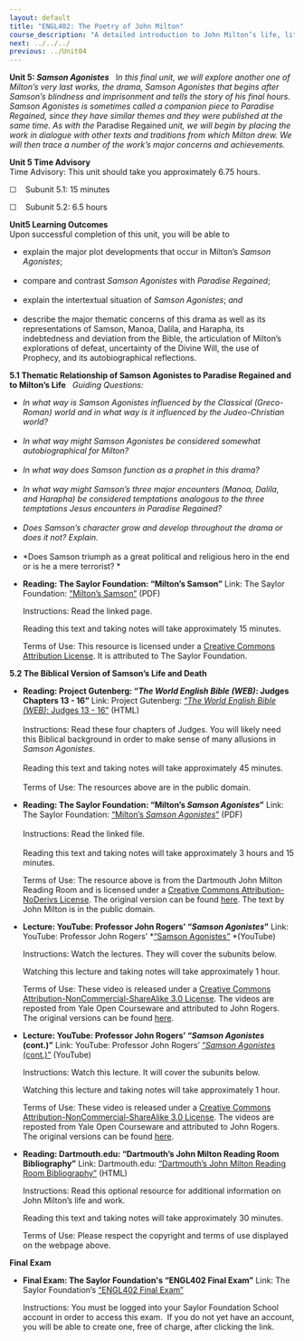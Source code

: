 ```yaml
---
layout: default
title: "ENGL402: The Poetry of John Milton"
course_description: "A detailed introduction to John Milton’s life, literary works, historical and philosophical contexts, including close examinations of his poetry, including Samson Agonists, Lycidas, Paradise Lost, and Paradise Regained."
next: ../../../
previous: ../Unit04
---
```

**Unit 5: *Samson Agonistes*** <span id="5"></span> 
I*n this final unit, we will explore another one of Milton’s very last
works, the drama, Samson Agonistes that begins after Samson’s blindness
and imprisonment and tells the story of his final hours. Samson
Agonistes is sometimes called a companion piece to Paradise Regained,
since they have similar themes and they were published at the same time.
As with the* Paradise Regained *unit, we will begin by placing the work
in dialogue with other texts and traditions from which Milton drew. We
will then trace a number of the work’s major concerns and achievements.*

**Unit 5 Time Advisory**  
Time Advisory: This unit should take you approximately 6.75 hours.  
  
 ☐    Subunit 5.1: 15 minutes  
  
 ☐    Subunit 5.2: 6.5 hours

**Unit5 Learning Outcomes**  
Upon successful completion of this unit, you will be able to  
-   explain the major plot developments that occur in Milton’s *Samson
    Agonistes*;  
      
-   compare and contrast *Samson Agonistes* with *Paradise Regained*;  
      
-   explain the intertextual situation of *Samson Agonistes*; *and*  
      
-   describe the major thematic concerns of this drama as well as its
    representations of Samson, Manoa, Dalila, and Harapha, its
    indebtedness and deviation from the Bible, the articulation of
    Milton’s explorations of defeat, uncertainty of the Divine Will, the
    use of Prophecy, and its autobiographical reflections.

**5.1 Thematic Relationship of Samson Agonistes to Paradise Regained and
to Milton’s Life** <span id="5.1"></span> 
*Guiding Questions:*  

-   *In what way is Samson Agonistes influenced by the Classical
    (Greco-Roman) world and in what way is it influenced by the
    Judeo-Christian world?*  
      
-   *In what way might Samson Agonistes be considered somewhat
    autobiographical for Milton?*  
      
-   *In what way does Samson function as a prophet in this drama?*  
      
-   *In what way might Samson’s three major encounters (Manoa, Dalila,
    and Harapha) be considered temptations analogous to the three
    temptations Jesus encounters in Paradise Regained?*  
      
-   *Does Samson’s character grow and develop throughout the drama or
    does it not? Explain.*  
      
-   *Does Samson triumph as a great political and religious hero in the
    end or is he a mere terrorist? *

<!-- -->

-   **Reading: The Saylor Foundation: “Milton’s Samson”**
    Link: The Saylor Foundation: [“Milton’s
    Samson”](https://resources.saylor.org/archived/wp-content/uploads/2013/06/ENGL402-OC-5.1-Miltons-Samson-FINAL.pdf)
    (PDF)  
      
     Instructions: Read the linked page.  
      
     Reading this text and taking notes will take approximately 15
    minutes.  
      
     Terms of Use: This resource is licensed under a [Creative Commons
    Attribution License](http://creativecommons.org/licenses/by/3.0/).
    It is attributed to The Saylor Foundation. 

**5.2 The Biblical Version of Samson’s Life and Death** <span
id="5.2"></span> 
-   **Reading: Project Gutenberg: “*The World English Bible (WEB)*:
    Judges Chapters 13 - 16”**
    Link: Project Gutenberg: [“*The World English Bible (WEB)*: Judges
    13 - 16”](http://www.gutenberg.org/dirs/etext05/web0710h.htm)
    (HTML)  
        
     Instructions: Read these four chapters of Judges. You will likely
    need this Biblical background in order to make sense of many
    allusions in *Samson Agonistes*.  
        
     Reading this text and taking notes will take approximately 45
    minutes.  
        
     Terms of Use: The resources above are in the public domain. 

-   **Reading: The Saylor Foundation: “Milton’s *Samson Agonistes*”**
    Link: The Saylor Foundation: [“Milton’s *Samson
    Agonistes*”](https://resources.saylor.org/archived/wp-content/uploads/2012/08/ENGL402-Milton-Samson-Agonistes.pdf) (PDF)  
        
     Instructions: Read the linked file.  
        
     Reading this text and taking notes will take approximately 3 hours
    and 15 minutes.  
      
     Terms of Use: The resource above is from the Dartmouth John Milton
    Reading Room and is licensed under a [Creative Commons
    Attribution-NoDerivs
    License](http://creativecommons.org/licenses/by-nd/3.0/us/). The
    original version can be
    found [here](http://www.dartmouth.edu/~milton/reading_room/pr/book_1/index.shtml).
    The text by John Milton is in the public domain. 

-   **Lecture: YouTube: Professor John Rogers’ “*Samson Agonistes*”**
    Link: YouTube: Professor John Rogers’ *[“Samson
    Agonistes”](http://www.youtube.com/watch?v=JBYnHy6YxOU) *(YouTube)  
      
     Instructions: Watch the lectures. They will cover the subunits
    below.  
      
     Watching this lecture and taking notes will take approximately 1
    hour.  
      
     Terms of Use: These video is released under a [Creative Commons
    Attribution-NonCommercial-ShareAlike 3.0
    License](http://creativecommons.org/licenses/by-nc-sa/3.0/us/). The
    videos are reposted from Yale Open Courseware and attributed to John
    Rogers. The original versions can be
    found [here](http://oyc.yale.edu/english/engl-220#sessions). 

-   **Lecture: YouTube: Professor John Rogers’ “*Samson Agonistes*
    (cont.)”**
    Link: YouTube: Professor John Rogers’ [“*Samson Agonistes*
    (cont.)”](http://www.youtube.com/watch?v=at3F0DFArpQ) (YouTube)  
      
     Instructions: Watch this lecture. It will cover the subunits
    below.  
      
     Watching this lecture and taking notes will take approximately 1
    hour.  
      
     Terms of Use: These video is released under a [Creative Commons
    Attribution-NonCommercial-ShareAlike 3.0
    License](http://creativecommons.org/licenses/by-nc-sa/3.0/us/). The
    videos are reposted from Yale Open Courseware and attributed to John
    Rogers. The original versions can be
    found [here](http://oyc.yale.edu/english/engl-220#sessions). 

-   **Reading: Dartmouth.edu: “Dartmouth’s John Milton Reading Room
    Bibliography”**
    Link: Dartmouth.edu: [“Dartmouth’s John Milton Reading Room
    Bibliography”](http://www.dartmouth.edu/~milton/reading_room/bibliography/a-b/index.shtml) (HTML)  
      
     Instructions: Read this optional resource for additional
    information on John Milton’s life and work.  
      
     Reading this text and taking notes will take approximately 30
    minutes.  
      
     Terms of Use: Please respect the copyright and terms of use
    displayed on the webpage above.

**Final Exam** <span id="6"></span> 
-   **Final Exam: The Saylor Foundation's “ENGL402 Final Exam”**
    Link: The Saylor Foundation’s [“ENGL402 Final
    Exam”](http://school.saylor.org/mod/quiz/view.php?id=1401)  
      
     Instructions: You must be logged into your Saylor Foundation School
    account in order to access this exam.  If you do not yet have an
    account, you will be able to create one, free of charge, after
    clicking the link.


